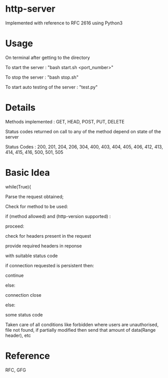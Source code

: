 # http-server
Implemented with reference to RFC 2616 using Python3

# Usage
On terminal after getting to the directory

To start the server : "bash start.sh <port_number>"

To stop the server : "bash stop.sh"

To start auto testing of the server : "test.py"

# Details
Methods implemented : GET, HEAD, POST, PUT, DELETE

Status codes returned on call to any of the method depend on state of the server

Status Codes : 200, 201, 204, 206, 304, 400, 403, 404, 405, 406, 412, 413, 414, 415, 416, 500, 501, 505

# Basic Idea
while(True){

Parse the request obtained;

Check for method to be used:

if (method allowed) and (http-version supported) :

  proceed:
  
  check for headers present in the request
  
  provide required headers in reponse
  
  with suitable status code
  
  if connection requested is persistent then:
  
   continue
   
  else:
   
   connection close
  
  else:
  
   some status code

Taken care of all conditions like forbidden where users are unauthorised, file not found, if partially modified then send that amount of data(Range header), etc 

# Reference

RFC, GFG
